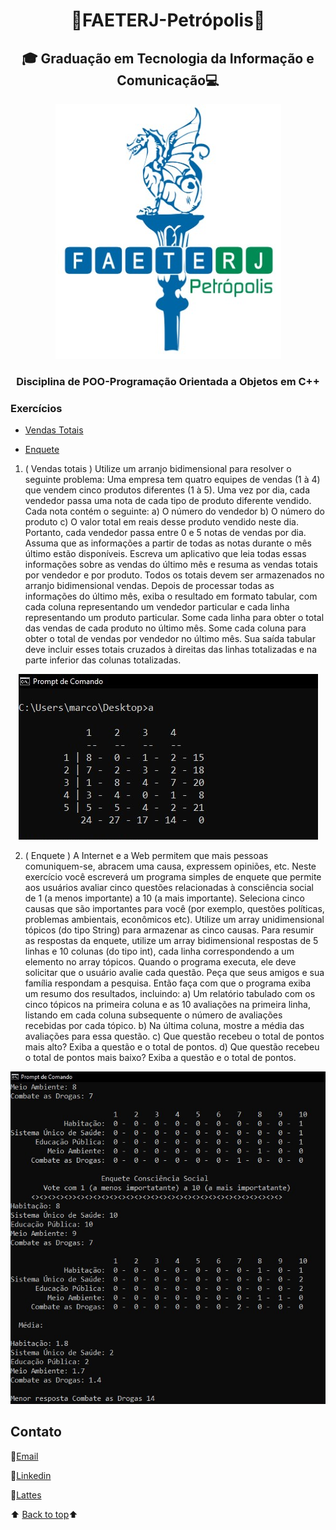 <h1 align="center"><a name="back-to-top"></a> 🐲FAETERJ-Petrópolis🐲</h1> 

<h2   align="center">🎓
    Graduação em Tecnologia da Informação e Comunicação💻</h2>
 <p align="center">
    <a href="https://github.com/marcosbarker/Exerc.-de-Prog.-Arranjos">
        <img src="https://github.com/marcosbarker/Exerc.-de-Prog.-Arranjo/blob/main/img/faeterj-logo.jpg" alt="faeterj-logo">
    </a>
    </p>
<h3 align="center">
    Disciplina de POO-Programação Orientada a Objetos em C++</h3>

### Exercícios

- [Vendas Totais](#Vendas-Totais)

- [Enquete](#Enquete)







1. ( Vendas totais )<a name="Vendas-Totais"></a> Utilize um arranjo bidimensional para resolver o seguinte
    problema: Uma empresa tem quatro equipes de vendas (1 à 4) que vendem
    cinco produtos diferentes (1 à 5). Uma vez por dia, cada vendedor passa
    uma nota de cada tipo de produto diferente vendido. Cada nota contém o
    seguinte:
    a) O número do vendedor
    b) O número do produto
    c) O valor total em reais desse produto vendido neste dia.
    Portanto, cada vendedor passa entre 0 e 5 notas de vendas por dia. Assuma
    que as informações a partir de todas as notas durante o mês último estão
    disponíveis. Escreva um aplicativo que leia todas essas informações sobre
    as vendas do último mês e resuma as vendas totais por vendedor e por
    produto. Todos os totais devem ser armazenados no arranjo bidimensional
    vendas. Depois de processar todas as informações do último mês, exiba o
    resultado em formato tabular, com cada coluna representando um
    vendedor particular e cada linha representando um produto particular.
    Some cada linha para obter o total das vendas de cada produto no último
    mês. Some cada coluna para obter o total de vendas por vendedor no
    último mês. Sua saída tabular deve incluir esses totais cruzados à direitas
    das linhas totalizadas e na parte inferior das colunas totalizadas.



<p align="center">
    <img src="https://github.com/marcosbarker/Exerc.-de-Prog.-Arranjo/blob/main/img/01-equipe_produto.jpg" alt="imagem terminal">
</p>








2. ( Enquete )<a name="Enquete"></a> A Internet e a Web permitem que mais pessoas comuniquem-se,
   abracem uma causa, expressem opiniões, etc. Neste exercício você
   escreverá um programa simples de enquete que permite aos usuários
   avaliar cinco questões relacionadas à consciência social de 1 (a menos
   importante) a 10 (a mais importante). Seleciona cinco causas que são
   importantes para você (por exemplo, questões políticas, problemas
   ambientais, econômicos etc). Utilize um array unidimensional tópicos (do
   tipo String) para armazenar as cinco causas. Para resumir as respostas da
   enquete, utilize um array bidimensional respostas de 5 linhas e 10 colunas
   (do tipo int), cada linha correspondendo a um elemento no array tópicos.
   Quando o programa executa, ele deve solicitar que o usuário avalie cada
   questão. Peça que seus amigos e sua família respondam a pesquisa. Então
   faça com que o programa exiba um resumo dos resultados, incluindo:
   a) Um relatório tabulado com os cinco tópicos na primeira coluna e as 10
   avaliações na primeira linha, listando em cada coluna subsequente o
   número de avaliações recebidas por cada tópico.
   b) Na última coluna, mostre a média das avaliações para essa questão. c)
   Que questão recebeu o total de pontos mais alto? Exiba a questão e o total
   de pontos.
   d) Que questão recebeu o total de pontos mais baixo? Exiba a questão e o
   total de pontos.



<p align="center">
    <img src="https://github.com/marcosbarker/Exerc.-de-Prog.-Arranjo/blob/main/img/02-enquete_web.jpg" alt="imagem terminal">
</p>



## Contato

:e-mail:[Email](pgomes@faeterj-petropolis.edu.br)

:link:[Linkedin](https://www.linkedin.com/in/marcos-paulo-marques-corr%C3%AAa-gomes-2794271b0/)

:link:[Lattes](https://wwws.cnpq.br/cvlattesweb/PKG_MENU.menu?f_cod=A4769AB5DE3FCB49D83423E88118FAB5#)



⬆️ [Back to top](#back-to-top)⬆️ 















